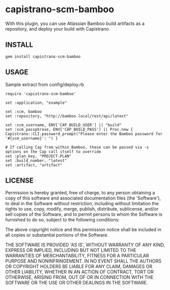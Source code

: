 # capistrano-scm-bamboo

With this plugin, you can use Atlassian Bamboo build artifacts as a repository, 
and deploy your build with Capistrano.

## INSTALL

    gem install capistrano-scm-bamboo

## USAGE

Sample extract from config/deploy.rb

    require 'capistrano-scm-bamboo'
	
	set :application, "example"
	
	set :scm, bamboo
	set :repository, "http://bamboo.local/rest/api/latest"
	
    set :scm_username, ENV['CAP_BUILD_USER'] || "build"
    set :scm_passphrase, ENV['CAP_BUILD_PASS'] || Proc.new { Capistrano::CLI.password_prompt("Please enter the Bamboo password for '#{scm_username}': ") }
	
	# If calling Cap from within Bamboo, these can be passed via -s options on the Cap call itself to override
    set :plan_key, "PROJECT-PLAN"
    set :build_number, "latest"
    set :artifact, "artifact"
	
## LICENSE

Permission is hereby granted, free of charge, to any person obtaining
a copy of this software and associated documentation files (the
'Software'), to deal in the Software without restriction, including
without limitation the rights to use, copy, modify, merge, publish,
distribute, sublicense, and/or sell copies of the Software, and to
permit persons to whom the Software is furnished to do so, subject to
the following conditions:

The above copyright notice and this permission notice shall be
included in all copies or substantial portions of the Software.

THE SOFTWARE IS PROVIDED 'AS IS', WITHOUT WARRANTY OF ANY KIND,
EXPRESS OR IMPLIED, INCLUDING BUT NOT LIMITED TO THE WARRANTIES OF
MERCHANTABILITY, FITNESS FOR A PARTICULAR PURPOSE AND NONINFRINGEMENT.
IN NO EVENT SHALL THE AUTHORS OR COPYRIGHT HOLDERS BE LIABLE FOR ANY
CLAIM, DAMAGES OR OTHER LIABILITY, WHETHER IN AN ACTION OF CONTRACT,
TORT OR OTHERWISE, ARISING FROM, OUT OF OR IN CONNECTION WITH THE
SOFTWARE OR THE USE OR OTHER DEALINGS IN THE SOFTWARE.
